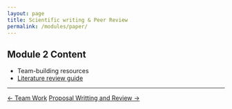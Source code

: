 ```yaml
---
layout: page
title: Scientific writing & Peer Review
permalink: /modules/paper/
---
```

## Module 2 Content
- Team-building resources
- [Literature review guide](link)

---

<div class="module-nav">
  <a href="/Bioinspired-Communication-Ethics/modules/foundation/" class="btn">← Team Work</a>
  <a href="/Bioinspired-Communication-Ethics/modules/proposal/" class="btn"> Proposal Writting and Review →</a>
</div>
